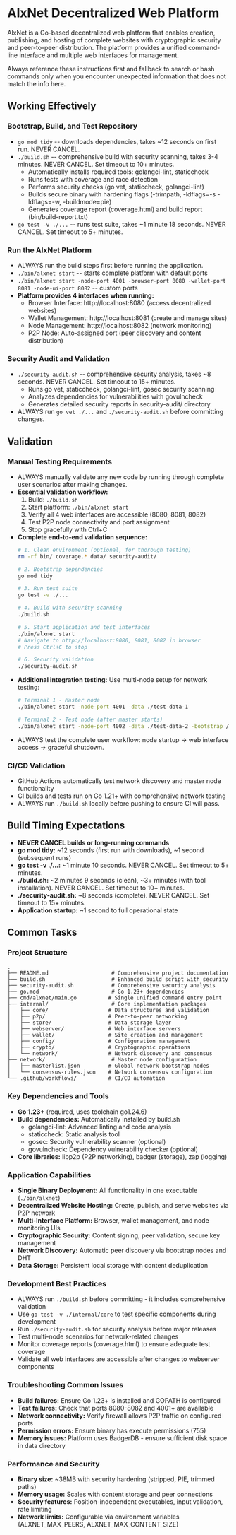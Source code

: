 # AlxNet Decentralized Web Platform

AlxNet is a Go-based decentralized web platform that enables creation, publishing, and hosting of complete websites with cryptographic security and peer-to-peer distribution. The platform provides a unified command-line interface and multiple web interfaces for management.

Always reference these instructions first and fallback to search or bash commands only when you encounter unexpected information that does not match the info here.

## Working Effectively

### Bootstrap, Build, and Test Repository
- `go mod tidy` -- downloads dependencies, takes ~12 seconds on first run. NEVER CANCEL.
- `./build.sh` -- comprehensive build with security scanning, takes 3-4 minutes. NEVER CANCEL. Set timeout to 10+ minutes.
  - Automatically installs required tools: golangci-lint, staticcheck 
  - Runs tests with coverage and race detection
  - Performs security checks (go vet, staticcheck, golangci-lint)
  - Builds secure binary with hardening flags (-trimpath, -ldflags=-s -ldflags=-w, -buildmode=pie)
  - Generates coverage report (coverage.html) and build report (bin/build-report.txt)
- `go test -v ./...` -- runs test suite, takes ~1 minute 18 seconds. NEVER CANCEL. Set timeout to 5+ minutes.

### Run the AlxNet Platform
- ALWAYS run the build steps first before running the application.
- `./bin/alxnet start` -- starts complete platform with default ports
- `./bin/alxnet start -node-port 4001 -browser-port 8080 -wallet-port 8081 -node-ui-port 8082` -- custom ports
- **Platform provides 4 interfaces when running:**
  - Browser Interface: http://localhost:8080 (access decentralized websites)
  - Wallet Management: http://localhost:8081 (create and manage sites)
  - Node Management: http://localhost:8082 (network monitoring)
  - P2P Node: Auto-assigned port (peer discovery and content distribution)

### Security Audit and Validation
- `./security-audit.sh` -- comprehensive security analysis, takes ~8 seconds. NEVER CANCEL. Set timeout to 15+ minutes.
  - Runs go vet, staticcheck, golangci-lint, gosec security scanning
  - Analyzes dependencies for vulnerabilities with govulncheck
  - Generates detailed security reports in security-audit/ directory
- ALWAYS run `go vet ./...` and `./security-audit.sh` before committing changes.

## Validation

### Manual Testing Requirements
- ALWAYS manually validate any new code by running through complete user scenarios after making changes.
- **Essential validation workflow:**
  1. Build: `./build.sh` 
  2. Start platform: `./bin/alxnet start`
  3. Verify all 4 web interfaces are accessible (8080, 8081, 8082)
  4. Test P2P node connectivity and port assignment
  5. Stop gracefully with Ctrl+C
- **Complete end-to-end validation sequence:**
  ```bash
  # 1. Clean environment (optional, for thorough testing)
  rm -rf bin/ coverage.* data/ security-audit/
  
  # 2. Bootstrap dependencies
  go mod tidy
  
  # 3. Run test suite
  go test -v ./...
  
  # 4. Build with security scanning
  ./build.sh
  
  # 5. Start application and test interfaces
  ./bin/alxnet start
  # Navigate to http://localhost:8080, 8081, 8082 in browser
  # Press Ctrl+C to stop
  
  # 6. Security validation
  ./security-audit.sh
  ```
- **Additional integration testing:** Use multi-node setup for network testing:
  ```bash
  # Terminal 1 - Master node
  ./bin/alxnet start -node-port 4001 -data ./test-data-1
  
  # Terminal 2 - Test node (after master starts)
  ./bin/alxnet start -node-port 4002 -data ./test-data-2 -bootstrap /ip4/127.0.0.1/tcp/4001/p2p/...
  ```
- ALWAYS test the complete user workflow: node startup → web interface access → graceful shutdown.

### CI/CD Validation
- GitHub Actions automatically test network discovery and master node functionality
- CI builds and tests run on Go 1.21+ with comprehensive network testing
- ALWAYS run `./build.sh` locally before pushing to ensure CI will pass.

## Build Timing Expectations
- **NEVER CANCEL builds or long-running commands**
- **go mod tidy:** ~12 seconds (first run with downloads), ~1 second (subsequent runs)
- **go test -v ./...:** ~1 minute 10 seconds. NEVER CANCEL. Set timeout to 5+ minutes.
- **./build.sh:** ~2 minutes 9 seconds (clean), ~3+ minutes (with tool installation). NEVER CANCEL. Set timeout to 10+ minutes.
- **./security-audit.sh:** ~8 seconds (complete). NEVER CANCEL. Set timeout to 15+ minutes.
- **Application startup:** ~1 second to full operational state

## Common Tasks

### Project Structure
```
.
├── README.md                    # Comprehensive project documentation
├── build.sh                     # Enhanced build script with security
├── security-audit.sh            # Comprehensive security analysis
├── go.mod                       # Go 1.23+ dependencies
├── cmd/alxnet/main.go          # Single unified command entry point
├── internal/                    # Core implementation packages
│   ├── core/                   # Data structures and validation
│   ├── p2p/                    # Peer-to-peer networking
│   ├── store/                  # Data storage layer
│   ├── webserver/              # Web interface servers
│   ├── wallet/                 # Site creation and management
│   ├── config/                 # Configuration management
│   ├── crypto/                 # Cryptographic operations
│   └── network/                # Network discovery and consensus
├── network/                     # Master node configuration
│   ├── masterlist.json         # Global network bootstrap nodes
│   └── consensus-rules.json    # Network consensus configuration
└── .github/workflows/          # CI/CD automation
```

### Key Dependencies and Tools
- **Go 1.23+** (required, uses toolchain go1.24.6)
- **Build dependencies:** Automatically installed by build.sh
  - golangci-lint: Advanced linting and code analysis
  - staticcheck: Static analysis tool
  - gosec: Security vulnerability scanner (optional)
  - govulncheck: Dependency vulnerability checker (optional)
- **Core libraries:** libp2p (P2P networking), badger (storage), zap (logging)

### Application Capabilities
- **Single Binary Deployment:** All functionality in one executable (`./bin/alxnet`)
- **Decentralized Website Hosting:** Create, publish, and serve websites via P2P network
- **Multi-Interface Platform:** Browser, wallet management, and node monitoring UIs
- **Cryptographic Security:** Content signing, peer validation, secure key management
- **Network Discovery:** Automatic peer discovery via bootstrap nodes and DHT
- **Data Storage:** Persistent local storage with content deduplication

### Development Best Practices
- ALWAYS run `./build.sh` before committing - it includes comprehensive validation
- Use `go test -v ./internal/core` to test specific components during development  
- Run `./security-audit.sh` for security analysis before major releases
- Test multi-node scenarios for network-related changes
- Monitor coverage reports (coverage.html) to ensure adequate test coverage
- Validate all web interfaces are accessible after changes to webserver components

### Troubleshooting Common Issues
- **Build failures:** Ensure Go 1.23+ is installed and GOPATH is configured
- **Test failures:** Check that ports 8080-8082 and 4001+ are available
- **Network connectivity:** Verify firewall allows P2P traffic on configured ports
- **Permission errors:** Ensure binary has execute permissions (755)
- **Memory issues:** Platform uses BadgerDB - ensure sufficient disk space in data directory

### Performance and Security
- **Binary size:** ~38MB with security hardening (stripped, PIE, trimmed paths)
- **Memory usage:** Scales with content storage and peer connections
- **Security features:** Position-independent executables, input validation, rate limiting
- **Network limits:** Configurable via environment variables (ALXNET_MAX_PEERS, ALXNET_MAX_CONTENT_SIZE)